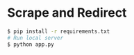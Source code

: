 # Scrape and Redirect



```bash
$ pip install -r requirements.txt
# Run local server
$ python app.py
```
